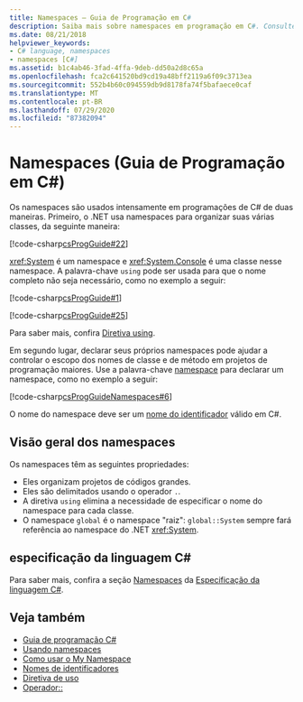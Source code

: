 ```yaml
---
title: Namespaces – Guia de Programação em C#
description: Saiba mais sobre namespaces em programação em C#. Consulte uma visão geral das propriedades do namespace e exiba recursos adicionais.
ms.date: 08/21/2018
helpviewer_keywords:
- C# language, namespaces
- namespaces [C#]
ms.assetid: b1c4ab46-3fad-4ffa-9deb-dd50a2d8c65a
ms.openlocfilehash: fca2c641520bd9cd19a48bff2119a6f09c3713ea
ms.sourcegitcommit: 552b4b60c094559db9d8178fa74f5bafaece0caf
ms.translationtype: MT
ms.contentlocale: pt-BR
ms.lasthandoff: 07/29/2020
ms.locfileid: "87382094"
---
```

# <a name="namespaces-c-programming-guide"></a>Namespaces (Guia de Programação em C#)

Os namespaces são usados intensamente em programações de C# de duas maneiras. Primeiro, o .NET usa namespaces para organizar suas várias classes, da seguinte maneira:  

[!code-csharp[csProgGuide#22](~/samples/snippets/csharp/VS_Snippets_VBCSharp/csProgGuide/CS/progGuide.cs#22)]

<xref:System> é um namespace e <xref:System.Console> é uma classe nesse namespace. A palavra-chave `using` pode ser usada para que o nome completo não seja necessário, como no exemplo a seguir:

[!code-csharp[csProgGuide#1](~/samples/snippets/csharp/VS_Snippets_VBCSharp/csProgGuide/CS/using.cs#1)]

[!code-csharp[csProgGuide#25](~/samples/snippets/csharp/VS_Snippets_VBCSharp/csProgGuide/CS/progGuide.cs#25)]

Para saber mais, confira [Diretiva using](../../language-reference/keywords/using-directive.md).

Em segundo lugar, declarar seus próprios namespaces pode ajudar a controlar o escopo dos nomes de classe e de método em projetos de programação maiores. Use a palavra-chave [namespace](../../language-reference/keywords/namespace.md) para declarar um namespace, como no exemplo a seguir:

[!code-csharp[csProgGuideNamespaces#6](~/samples/snippets/csharp/VS_Snippets_VBCSharp/csProgGuideNamespaces/CS/Namespaces.cs#6)]

O nome do namespace deve ser um [nome do identificador](../inside-a-program/identifier-names.md) válido em C#.

## <a name="namespaces-overview"></a>Visão geral dos namespaces

Os namespaces têm as seguintes propriedades:

- Eles organizam projetos de códigos grandes.
- Eles são delimitados usando o operador `.`.
- A diretiva `using` elimina a necessidade de especificar o nome do namespace para cada classe.
- O namespace `global` é o namespace "raiz": `global::System` sempre fará referência ao namespace do .NET <xref:System>.

## <a name="c-language-specification"></a>especificação da linguagem C#

Para saber mais, confira a seção [Namespaces](~/_csharplang/spec/namespaces.md) da [Especificação da linguagem C#](~/_csharplang/spec/introduction.md).

## <a name="see-also"></a>Veja também

- [Guia de programação C#](../index.md)
- [Usando namespaces](using-namespaces.md)
- [Como usar o My Namespace](how-to-use-the-my-namespace.md)
- [Nomes de identificadores](../inside-a-program/identifier-names.md)
- [Diretiva de uso](../../language-reference/keywords/using-directive.md)
- [Operador::](../../language-reference/operators/namespace-alias-qualifier.md)
